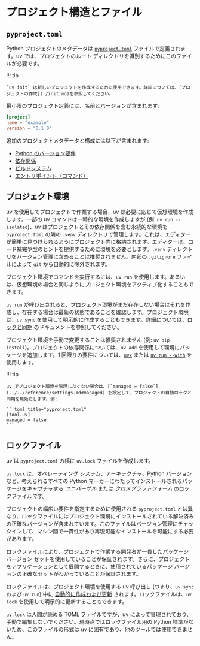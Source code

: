 # プロジェクト構造とファイル

## `pyproject.toml`

Python プロジェクトのメタデータは [`pyproject.toml`](https://packaging.python.org/en/latest/guides/writing-pyproject-toml/) ファイルで定義されます。uv では、プロジェクトのルート ディレクトリを識別するためにこのファイルが必要です。

!!! tip

    `uv init` は新しいプロジェクトを作成するために使用できます。詳細については、[プロジェクトの作成](./init.md)を参照してください。

最小限のプロジェクト定義には、名前とバージョンが含まれます:

```toml title="pyproject.toml"
[project]
name = "example"
version = "0.1.0"
```

追加のプロジェクトメタデータと構成には以下が含まれます:

- [Python のバージョン要件](./config.md#python-version-requirement)
- [依存関係](./dependencies.md)
- [ビルドシステム](./config.md#build-systems)
- [エントリポイント（コマンド）](./config.md#entry-points)

## プロジェクト環境

uv を使用してプロジェクトで作業する場合、uv は必要に応じて仮想環境を作成します。一部の uv コマンドは一時的な環境を作成しますが (例: `uv run --isolated`)、uv はプロジェクトとその依存関係を含む永続的な環境を `pyproject.toml` の隣の `.venv` ディレクトリで管理します。これは、エディターが簡単に見つけられるようにプロジェクト内に格納されます。エディターは、コード補完や型のヒントを提供するために環境を必要とします。`.venv` ディレクトリをバージョン管理に含めることは推奨されません。内部の `.gitignore` ファイルによって `git` から自動的に除外されます。

プロジェクト環境でコマンドを実行するには、`uv run` を使用します。あるいは、仮想環境の場合と同じようにプロジェクト環境をアクティブ化することもできます。

`uv run` が呼び出されると、プロジェクト環境がまだ存在しない場合はそれを作成し、存在する場合は最新の状態であることを確認します。プロジェクト環境は、`uv sync` を使用して明示的に作成することもできます。詳細については、[ロックと同期](./sync.md) のドキュメントを参照してください。

プロジェクト環境を手動で変更することは推奨されません (例: `uv pip install`)。プロジェクトの依存関係については、`uv add` を使用して環境にパッケージを追加します。1 回限りの要件については、[`uvx`](../../guides/tools.md) または [`uv run --with`](./run.md#requesting-additional-dependencies) を使用します。

!!! tip

    uv でプロジェクト環境を管理したくない場合は、[`managed = false`](../../reference/settings.md#managed) を設定して、プロジェクトの自動ロックと同期を無効にします。例:

    ```toml title="pyproject.toml"
    [tool.uv]
    managed = false
    ```

## ロックファイル

uv は `pyproject.toml` の横に `uv.lock` ファイルを作成します。

`uv.lock` は、オペレーティング システム、アーキテクチャ、Python バージョンなど、考えられるすべての Python マーカーにわたってインストールされるパッケージをキャプチャする _ユニバーサル_ または _クロスプラットフォーム_ のロックファイルです。

プロジェクトの幅広い要件を指定するために使用される `pyproject.toml` とは異なり、ロックファイルにはプロジェクト環境にインストールされている解決済みの正確なバージョンが含まれています。このファイルはバージョン管理にチェックインして、マシン間で一貫性があり再現可能なインストールを可能にする必要があります。

ロックファイルにより、プロジェクトで作業する開発者が一貫したパッケージ バージョン セットを使用していることが保証されます。さらに、プロジェクトをアプリケーションとして展開するときに、使用されているパッケージ バージョンの正確なセットがわかっていることが保証されます。

ロックファイルは、プロジェクト環境を使用する uv 呼び出し (つまり、`uv sync` および `uv run`) 中に [自動的に作成および更新](./sync.md#automatic-lock-and-sync) されます。ロックファイルは、`uv lock` を使用して明示的に更新することもできます。

`uv.lock` は人間が読める TOML ファイルですが、uv によって管理されており、手動で編集しないでください。現時点ではロックファイル用の Python 標準がないため、このファイルの形式は uv に固有であり、他のツールでは使用できません。

